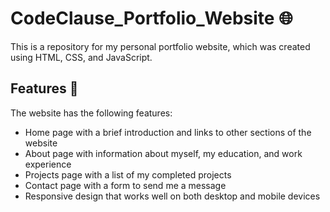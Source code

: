 # CodeClause_Portfolio_Website 🌐
This is a repository for my personal portfolio website, which was created using HTML, CSS, and JavaScript.

## Features 🚀
The website has the following features:

- Home page with a brief introduction and links to other sections of the website
- About page with information about myself, my education, and work experience
- Projects page with a list of my completed projects
- Contact page with a form to send me a message
- Responsive design that works well on both desktop and mobile devices
